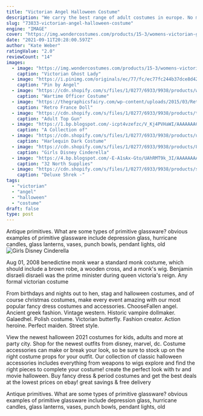 ```yaml
---
title: "Victorian Angel Halloween Costume"
description: "We carry the best range of adult costumes in europe. No matter what your fancy dress theme is, we have something for everyone. See our inflatable costumes for men and ladies. Buy the latest baby donald trump costume? stuck for idea's? browse through our selection of outfits or call us, we stock costumes"
slug: "73833-victorian-angel-halloween-costume"
engine: "IMAGE"
cover: "https://img.wondercostumes.com/products/15-3/womens-victorian-ghost-lady-costume.jpg"
date: "2021-09-11T20:28:00.597Z"
author: "Kate Weber"
ratingValue: "2.0"
reviewCount: "14"
images:
  - image: "https://img.wondercostumes.com/products/15-3/womens-victorian-ghost-lady-costume.jpg"
    caption: "Victorian Ghost Lady"
  - image: "https://i.pinimg.com/originals/ec/77/fc/ec77fc244b37dce8d426dd6994e42e5f.jpg"
    caption: "Pin by Angel"
  - image: "https://cdn.shopify.com/s/files/1/0277/6933/9938/products/wartime-officer-costume-alternative-view2_1000x1000.jpg?v=1575987943"
    caption: "Wartime Officer Costume"
  - image: "https://thegraphicsfairy.com/wp-content/uploads/2015/03/Retro-France-Doll-GraphicsFairy-732x1024.jpg"
    caption: "Retro France Doll"
  - image: "https://cdn.shopify.com/s/files/1/0277/6933/9938/products/top-gun-deluxe-male-costume_2000x2000.jpg?v=1575987883"
    caption: "Adult Top Gun"
  - image: "https://1.bp.blogspot.com/-icpt4vzefzc/V_Kj4PVHaWI/AAAAAAACZKw/An2wIGsCo5gQ3ylR9PS49yx2pAP3eHMjQCLcB/s640/vintage-halloween-costumes-1930s-8.jpg"
    caption: "A Collection of"
  - image: "https://cdn.shopify.com/s/files/1/0277/6933/9938/products/u28cc_1000x1000.jpg?v=1574961764"
    caption: "Harlequin Dark Costume"
  - image: "https://cdn.shopify.com/s/files/1/0277/6933/9938/products/881850.jpg?v=1574957231"
    caption: "Girls Disney Cinderella"
  - image: "https://4.bp.blogspot.com/-E-A1sAx-Gto/UAhRMT9k_3I/AAAAAAAAB8A/09UM2xNA0e4/s1600/1.jpg"
    caption: "32 North Supplies"
  - image: "https://cdn.shopify.com/s/files/1/0277/6933/9938/products/shrek-costume_2000x2000.jpg?v=1575987761"
    caption: "Deluxe Shrek -"
tags:
  - "victorian"
  - "angel"
  - "halloween"
  - "costume"
draft: false
type: post
---
```


Antique primitives. What are some types of primitive glassware? obvious examples of primitive glassware include depression glass, hurricane candles, glass lanterns, vases, punch bowls, pendant lights, old
![Girls Disney Cinderella](https://cdn.shopify.com/s/files/1/0277/6933/9938/products/881850.jpg?v=1574957231 "Girls Disney Cinderella")

Aug 01, 2008 benedictine monk  wear a standard monk costume, which should include a brown robe, a wooden cross, and a monk&#39;s wig. Benjamin disraeli  disraeli was the prime minister during queen victoria&#39;s reign. Any formal victorian costume
<!--inArticleAds-->

<!--galleryOne-->

From birthdays and nights out to hen, stag and halloween costumes, and of course christmas costumes, make every event amazing with our most popular fancy dress costumes and accessories. ChooseFallen angel. Ancient greek fashion. Vintage western. Historic vampire dollmaker. Galaedhel. Polish costume. Victorian butterfly. Fashion creator. Action heroine. Perfect maiden. Street style.
<!--inArticleAds-->

<!--galleryTwo-->

View the newest halloween 2021 costumes for kids, adults and more at party city. Shop for the newest outfits from disney, marvel, dc. Costume accessories can make or break your look, so be sure to stock up on the right costume props for your outfit. Our collection of classic halloween accessories includes everything from weapons to wigs  explore and find the right pieces to complete your costume! create the perfect look with tv and movie halloween. Buy fancy dress & period costumes and get the best deals at the lowest prices on ebay! great savings & free delivery
<!--galleryThree-->

Antique primitives. What are some types of primitive glassware? obvious examples of primitive glassware include depression glass, hurricane candles, glass lanterns, vases, punch bowls, pendant lights, old
